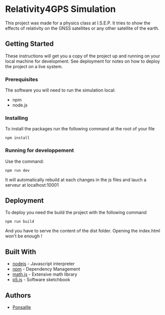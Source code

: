 # Relativity4GPS Simulation

This project was made for a physics class at I.S.E.P. It tries to show the effects of relativity on the GNSS satellites or any other satellite of the earth.

## Getting Started

These instructions will get you a copy of the project up and running on your local machine for development. See deployment for notes on how to deploy the project on a live system.

### Prerequisites

The software you will need to run the simulation local:

* npm
* node.js

### Installing

To install the packages run the following command at the root of your file

```
npm install
```

### Running for developpement

Use the command:

```
npm run dev
```

It will automatically rebuild at each changes in the js files and lauch a serveur at localhost:10001

## Deployment

To deploy you need the build the project with the following command

```
npm run build
```

And you have to serve the content of the dist folder. Opening the index.html won't be enough !

## Built With

* [nodejs](https://nodejs.org/en/) - Javascript interpreter
* [npm](https://www.npmjs.com/) - Dependency Management
* [math.js](https://mathjs.org/) - Extensive math library
* [p5.js](https://p5js.org/) - Software sketchbook

## Authors

* [Ponsaille](https://github.com/Ponsaille)
